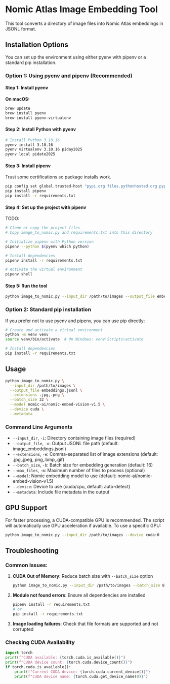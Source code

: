 # Nomic Atlas Image Embedding Tool

This tool converts a directory of image files into Nomic Atlas embeddings in JSONL format.

## Installation Options

You can set up the environment using either pyenv with pipenv or a standard pip installation.

### Option 1: Using pyenv and pipenv (Recommended)

#### Step 1: Install pyenv

**On macOS:**
```bash
brew update
brew install pyenv
brew install pyenv-virtualenv
```

#### Step 2: Install Python with pyenv
```bash
# Install Python 3.10.16
pyenv install 3.10.16
pyenv virtualenv 3.10.16 piday2025
pyenv local pidate2025


```

#### Step 3: Install pipenv
Trust some certifications so package installs work.
```bash
pip config set global.trusted-host "pypi.org files.pythonhosted.org pypi.python.org"
pip install pipenv
pip install -r requirements.txt
```

#### Step 4: Set up the project with pipenv
TODO:

```bash
# Clone or copy the project files
# Copy image_to_nomic.py and requirements.txt into this directory

# Initialize pipenv with Python version
pipenv --python $(pyenv which python)

# Install dependencies
pipenv install -r requirements.txt

# Activate the virtual environment
pipenv shell
```

#### Step 5: Run the tool

```bash
python image_to_nomic.py --input_dir /path/to/images --output_file embeddings.jsonl
```

### Option 2: Standard pip installation

If you prefer not to use pyenv and pipenv, you can use pip directly:

```bash
# Create and activate a virtual environment
python -m venv venv
source venv/bin/activate  # On Windows: venv\Scripts\activate

# Install dependencies
pip install -r requirements.txt
```

## Usage

```bash
python image_to_nomic.py \
  --input_dir /path/to/images \
  --output_file embeddings.jsonl \
  --extensions .jpg,.png \
  --batch_size 32 \
  --model nomic-ai/nomic-embed-vision-v1.5 \
  --device cuda \
  --metadata
```

### Command Line Arguments

- `--input_dir`, `-i`: Directory containing image files (required)
- `--output_file`, `-o`: Output JSONL file path (default: image_embeddings.jsonl)
- `--extensions`, `-e`: Comma-separated list of image extensions (default: .jpg,.jpeg,.png,.bmp,.gif)
- `--batch_size`, `-b`: Batch size for embedding generation (default: 16)
- `--max_files`, `-m`: Maximum number of files to process (optional)
- `--model`: Nomic embedding model to use (default: nomic-ai/nomic-embed-vision-v1.5)
- `--device`: Device to use (cuda/cpu, default: auto-detect)
- `--metadata`: Include file metadata in the output

## GPU Support

For faster processing, a CUDA-compatible GPU is recommended. The script will automatically use GPU acceleration if available. To use a specific GPU:

```bash
python image_to_nomic.py --input_dir /path/to/images --device cuda:0
```

## Troubleshooting

### Common Issues:

1. **CUDA Out of Memory**: Reduce batch size with `--batch_size` option
   ```bash
   python image_to_nomic.py --input_dir /path/to/images --batch_size 8
   ```

2. **Module not found errors**: Ensure all dependencies are installed
   ```bash
   pipenv install -r requirements.txt
   # or
   pip install -r requirements.txt
   ```

3. **Image loading failures**: Check that file formats are supported and not corrupted

### Checking CUDA Availability

```python
import torch
print(f"CUDA available: {torch.cuda.is_available()}")
print(f"CUDA device count: {torch.cuda.device_count()}")
if torch.cuda.is_available():
    print(f"Current CUDA device: {torch.cuda.current_device()}")
    print(f"CUDA device name: {torch.cuda.get_device_name(0)}")
```